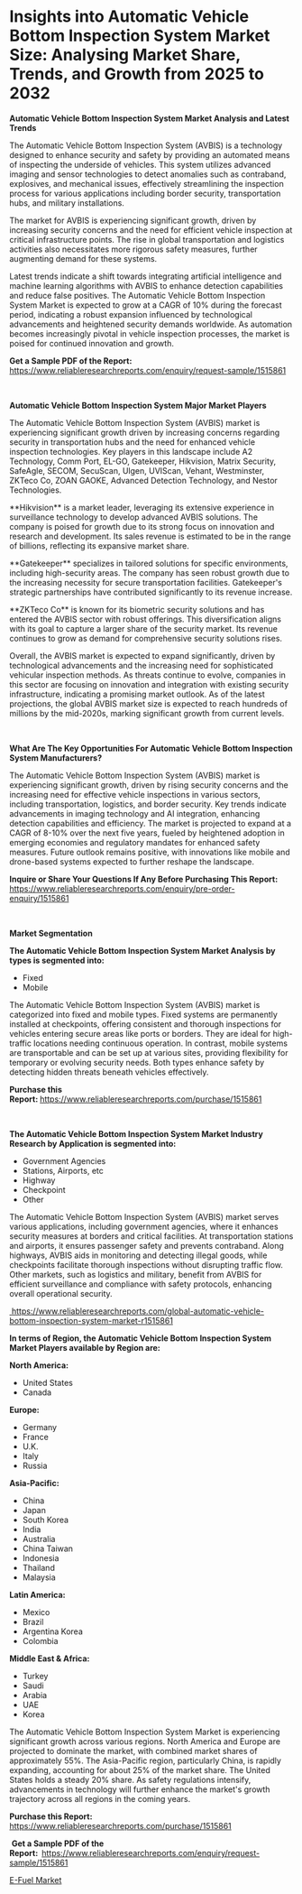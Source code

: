 <p><h1>Insights into Automatic Vehicle Bottom Inspection System Market Size: Analysing Market Share, Trends, and Growth from 2025 to 2032</h1></p><p><strong>Automatic Vehicle Bottom Inspection System Market Analysis and Latest Trends</strong></p>
<p><p>The Automatic Vehicle Bottom Inspection System (AVBIS) is a technology designed to enhance security and safety by providing an automated means of inspecting the underside of vehicles. This system utilizes advanced imaging and sensor technologies to detect anomalies such as contraband, explosives, and mechanical issues, effectively streamlining the inspection process for various applications including border security, transportation hubs, and military installations. </p><p>The market for AVBIS is experiencing significant growth, driven by increasing security concerns and the need for efficient vehicle inspection at critical infrastructure points. The rise in global transportation and logistics activities also necessitates more rigorous safety measures, further augmenting demand for these systems. </p><p>Latest trends indicate a shift towards integrating artificial intelligence and machine learning algorithms with AVBIS to enhance detection capabilities and reduce false positives. The Automatic Vehicle Bottom Inspection System Market is expected to grow at a CAGR of 10% during the forecast period, indicating a robust expansion influenced by technological advancements and heightened security demands worldwide. As automation becomes increasingly pivotal in vehicle inspection processes, the market is poised for continued innovation and growth.</p></p>
<p><strong>Get a Sample PDF of the Report:&nbsp;</strong> <a href="https://www.reliableresearchreports.com/enquiry/request-sample/1515861?utm_campaign=2665&utm_medium=2&utm_source=Github&utm_content=ia&utm_term=29032025&utm_id=automatic-vehicle-bottom-inspection-system">https://www.reliableresearchreports.com/enquiry/request-sample/1515861</a></p>
<p>&nbsp;</p>
<p><strong>Automatic Vehicle Bottom Inspection System Major Market Players</strong></p>
<p><p>The Automatic Vehicle Bottom Inspection System (AVBIS) market is experiencing significant growth driven by increasing concerns regarding security in transportation hubs and the need for enhanced vehicle inspection technologies. Key players in this landscape include A2 Technology, Comm Port, EL-GO, Gatekeeper, Hikvision, Matrix Security, SafeAgle, SECOM, SecuScan, Ulgen, UVIScan, Vehant, Westminster, ZKTeco Co, ZOAN GAOKE, Advanced Detection Technology, and Nestor Technologies.</p><p>**Hikvision** is a market leader, leveraging its extensive experience in surveillance technology to develop advanced AVBIS solutions. The company is poised for growth due to its strong focus on innovation and research and development. Its sales revenue is estimated to be in the range of billions, reflecting its expansive market share.</p><p>**Gatekeeper** specializes in tailored solutions for specific environments, including high-security areas. The company has seen robust growth due to the increasing necessity for secure transportation facilities. Gatekeeper's strategic partnerships have contributed significantly to its revenue increase.</p><p>**ZKTeco Co** is known for its biometric security solutions and has entered the AVBIS sector with robust offerings. This diversification aligns with its goal to capture a larger share of the security market. Its revenue continues to grow as demand for comprehensive security solutions rises.</p><p>Overall, the AVBIS market is expected to expand significantly, driven by technological advancements and the increasing need for sophisticated vehicular inspection methods. As threats continue to evolve, companies in this sector are focusing on innovation and integration with existing security infrastructure, indicating a promising market outlook. As of the latest projections, the global AVBIS market size is expected to reach hundreds of millions by the mid-2020s, marking significant growth from current levels.</p></p>
<p>&nbsp;</p>
<p><strong>What Are The Key Opportunities For Automatic Vehicle Bottom Inspection System Manufacturers?</strong></p>
<p><p>The Automatic Vehicle Bottom Inspection System (AVBIS) market is experiencing significant growth, driven by rising security concerns and the increasing need for effective vehicle inspections in various sectors, including transportation, logistics, and border security. Key trends indicate advancements in imaging technology and AI integration, enhancing detection capabilities and efficiency. The market is projected to expand at a CAGR of 8-10% over the next five years, fueled by heightened adoption in emerging economies and regulatory mandates for enhanced safety measures. Future outlook remains positive, with innovations like mobile and drone-based systems expected to further reshape the landscape.</p></p>
<p><strong>Inquire or Share Your Questions If Any Before Purchasing This Report:</strong> <a href="https://www.reliableresearchreports.com/enquiry/pre-order-enquiry/1515861?utm_campaign=2665&utm_medium=2&utm_source=Github&utm_content=ia&utm_term=29032025&utm_id=automatic-vehicle-bottom-inspection-system">https://www.reliableresearchreports.com/enquiry/pre-order-enquiry/1515861</a></p>
<p>&nbsp;</p>
<p><strong>Market Segmentation</strong></p>
<p><strong>The Automatic Vehicle Bottom Inspection System Market Analysis by types is segmented into:</strong></p>
<p><ul><li>Fixed</li><li>Mobile</li></ul></p>
<p><p>The Automatic Vehicle Bottom Inspection System (AVBIS) market is categorized into fixed and mobile types. Fixed systems are permanently installed at checkpoints, offering consistent and thorough inspections for vehicles entering secure areas like ports or borders. They are ideal for high-traffic locations needing continuous operation. In contrast, mobile systems are transportable and can be set up at various sites, providing flexibility for temporary or evolving security needs. Both types enhance safety by detecting hidden threats beneath vehicles effectively.</p></p>
<p><strong>Purchase this Report:&nbsp;</strong><a href="https://www.reliableresearchreports.com/purchase/1515861?utm_campaign=2665&utm_medium=2&utm_source=Github&utm_content=ia&utm_term=29032025&utm_id=automatic-vehicle-bottom-inspection-system">https://www.reliableresearchreports.com/purchase/1515861</a></p>
<p>&nbsp;</p>
<p><strong>The Automatic Vehicle Bottom Inspection System Market Industry Research by Application is segmented into:</strong></p>
<p><ul><li>Government Agencies</li><li>Stations, Airports, etc</li><li>Highway</li><li>Checkpoint</li><li>Other</li></ul></p>
<p><p>The Automatic Vehicle Bottom Inspection System (AVBIS) market serves various applications, including government agencies, where it enhances security measures at borders and critical facilities. At transportation stations and airports, it ensures passenger safety and prevents contraband. Along highways, AVBIS aids in monitoring and detecting illegal goods, while checkpoints facilitate thorough inspections without disrupting traffic flow. Other markets, such as logistics and military, benefit from AVBIS for efficient surveillance and compliance with safety protocols, enhancing overall operational security.</p></p>
<p><a href="https://www.reliableresearchreports.com/global-automatic-vehicle-bottom-inspection-system-market-r1515861?utm_campaign=2665&utm_medium=2&utm_source=Github&utm_content=ia&utm_term=29032025&utm_id=automatic-vehicle-bottom-inspection-system">&nbsp;https://www.reliableresearchreports.com/global-automatic-vehicle-bottom-inspection-system-market-r1515861</a></p>
<p><strong>In terms of Region, the Automatic Vehicle Bottom Inspection System Market Players available by Region are:</strong></p>
<p>
    <p> <strong> North America: </strong>
        <ul>
            <li>United States</li>
            <li>Canada</li>
        </ul>
        </p> 
    <p> <strong> Europe: </strong>
        <ul>
            <li>Germany</li>
            <li>France</li>
            <li>U.K.</li>
            <li>Italy</li>
            <li>Russia</li>
        </ul>
        </p> 
    <p> <strong> Asia-Pacific: </strong>
        <ul>
            <li>China</li>
            <li>Japan</li>
            <li>South Korea</li>
            <li>India</li>
            <li>Australia</li>
            <li>China Taiwan</li>
            <li>Indonesia</li>
            <li>Thailand</li>
            <li>Malaysia</li>
        </ul>
        </p> 
    <p> <strong> Latin America: </strong>
        <ul>
            <li>Mexico</li>
            <li>Brazil</li>
            <li>Argentina Korea</li>
            <li>Colombia</li>
        </ul>
        </p> 
    <p> <strong> Middle East & Africa: </strong>
        <ul>
            <li>Turkey</li>
            <li>Saudi</li>
            <li>Arabia</li>
            <li>UAE</li>
            <li>Korea</li>
        </ul>
    </p>
    </p>
<p><p>The Automatic Vehicle Bottom Inspection System Market is experiencing significant growth across various regions. North America and Europe are projected to dominate the market, with combined market shares of approximately 55%. The Asia-Pacific region, particularly China, is rapidly expanding, accounting for about 25% of the market share. The United States holds a steady 20% share. As safety regulations intensify, advancements in technology will further enhance the market's growth trajectory across all regions in the coming years.</p></p>
<p><strong>Purchase this Report: </strong><a href="https://www.reliableresearchreports.com/purchase/1515861?utm_campaign=2665&utm_medium=2&utm_source=Github&utm_content=ia&utm_term=29032025&utm_id=automatic-vehicle-bottom-inspection-system">https://www.reliableresearchreports.com/purchase/1515861</a></p>
<p>&nbsp;<strong>Get a Sample PDF of the Report:&nbsp;&nbsp;</strong><a href="https://www.reliableresearchreports.com/enquiry/request-sample/1515861?utm_campaign=2665&utm_medium=2&utm_source=Github&utm_content=ia&utm_term=29032025&utm_id=automatic-vehicle-bottom-inspection-system">https://www.reliableresearchreports.com/enquiry/request-sample/1515861</a></p>
<p><strong></strong></p>
<p><p><a href="https://github.com/krinerstormy331/Market-Research-Report-List-1/blob/main/e-fuel-market.md?utm_campaign=2665&utm_medium=2&utm_source=Github&utm_content=ia&utm_term=29032025&utm_id=automatic-vehicle-bottom-inspection-system">E-Fuel Market</a></p></p>